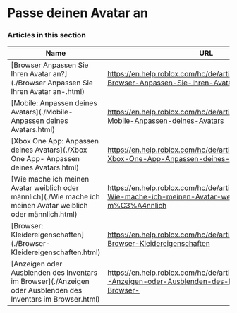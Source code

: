 # Passe deinen Avatar an  
### Articles in this section
Name|URL
-|-
[Browser Anpassen Sie Ihren Avatar an?](./Browser Anpassen Sie Ihren Avatar an-.html) |https://en.help.roblox.com/hc/de/articles/203313600-Browser-Anpassen-Sie-Ihren-Avatar-an-
[Mobile: Anpassen deines Avatars](./Mobile- Anpassen deines Avatars.html) |https://en.help.roblox.com/hc/de/articles/203313510-Mobile-Anpassen-deines-Avatars
[Xbox One App: Anpassen deines Avatars](./Xbox One App- Anpassen deines Avatars.html) |https://en.help.roblox.com/hc/de/articles/205557353-Xbox-One-App-Anpassen-deines-Avatars
[Wie mache ich meinen Avatar weiblich oder männlich](./Wie mache ich meinen Avatar weiblich oder männlich.html) |https://en.help.roblox.com/hc/de/articles/203313700-Wie-mache-ich-meinen-Avatar-weiblich-oder-m%C3%A4nnlich
[Browser: Kleidereigenschaften](./Browser- Kleidereigenschaften.html) |https://en.help.roblox.com/hc/de/articles/203313710-Browser-Kleidereigenschaften
[Anzeigen oder Ausblenden des Inventars im Browser](./Anzeigen oder Ausblenden des Inventars im Browser.html) |https://en.help.roblox.com/hc/de/articles/360000463726-Anzeigen-oder-Ausblenden-des-Inventars-im-Browser-